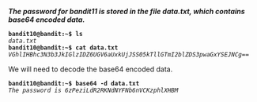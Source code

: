 ***The password for bandit11 is stored in the file data.txt, which contains base64 encoded data.***

**`bandit10@bandit:~$ ls`**  
*`data.txt`*  
**`bandit10@bandit:~$ cat data.txt`**  
*`VGhlIHBhc3N3b3JkIGlzIDZ6UGV6aUxkUjJSS05kTllGTmI2blZDS3pwaGxYSEJNCg== `*

We will need to decode the base64 encoded data.

**`bandit10@bandit:~$ base64 -d data.txt`**  
*`The password is 6zPeziLdR2RKNdNYFNb6nVCKzphlXHBM`*  
